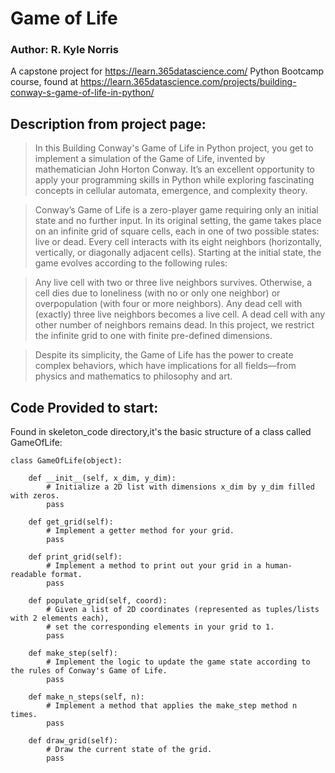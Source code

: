 # Game of Life
### Author: R. Kyle Norris


A capstone project for https://learn.365datascience.com/ Python Bootcamp course,
found at 
https://learn.365datascience.com/projects/building-conway-s-game-of-life-in-python/

## Description from project page:

>In this Building Conway's Game of Life in Python project, you get to implement 
a simulation of the Game of Life, invented by mathematician John Horton Conway. 
It’s an excellent opportunity to apply your programming skills in 
Python while exploring fascinating concepts in cellular automata, 
emergence, and complexity theory.

>Conway’s Game of Life is a zero-player game requiring only an initial state 
and no further input. In its original setting, the game takes place on an 
infinite grid of square cells, each in one of two possible states: live or dead. 
Every cell interacts with its eight neighbors (horizontally, vertically, or 
diagonally adjacent cells). Starting at the initial state, the game evolves 
according to the following rules:

>Any live cell with two or three live neighbors survives. 
Otherwise, a cell dies due to loneliness (with no or only one neighbor) or 
overpopulation (with four or more neighbors).
Any dead cell with (exactly) three live neighbors becomes a live cell. 
A dead cell with any other number of neighbors remains dead.
In this project, we restrict the infinite grid to one with finite pre-defined 
dimensions.

>Despite its simplicity, the Game of Life has the power to create complex 
behaviors, which have implications for all fields—from physics and 
mathematics to philosophy and art.


## Code Provided to start:

Found in skeleton_code directory,it's the basic structure of a class
called GameOfLife:

    class GameOfLife(object):  
        
        def __init__(self, x_dim, y_dim):
            # Initialize a 2D list with dimensions x_dim by y_dim filled with zeros.
            pass
        
        def get_grid(self):
            # Implement a getter method for your grid.
            pass
    
        def print_grid(self):
            # Implement a method to print out your grid in a human-readable format.
            pass
    
        def populate_grid(self, coord):
            # Given a list of 2D coordinates (represented as tuples/lists with 2 elements each),
            # set the corresponding elements in your grid to 1.
            pass
    
        def make_step(self):
            # Implement the logic to update the game state according to the rules of Conway's Game of Life.
            pass
    
        def make_n_steps(self, n):
            # Implement a method that applies the make_step method n times.
            pass
    
        def draw_grid(self):
            # Draw the current state of the grid.
            pass
